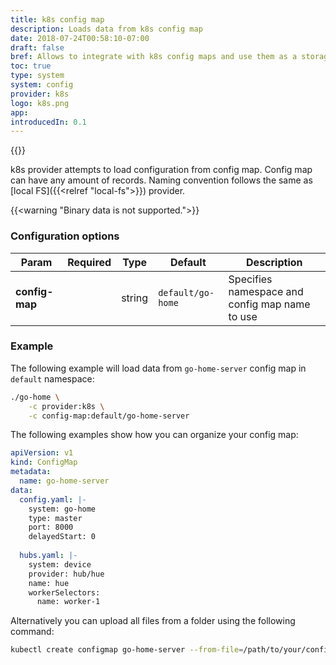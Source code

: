 ```yaml
---
title: k8s config map
description: Loads data from k8s config map
date: 2018-07-24T00:58:10-07:00
draft: false
bref: Allows to integrate with k8s config maps and use them as a storage
toc: true
type: system
system: config
provider: k8s
logo: k8s.png
app:
introducedIn: 0.1
---
```

{{<provider>}}

k8s provider attempts to load configuration from config map. Config map can have any amount of records. Naming convention follows the same as [local FS]({{<relref "local-fs">}}) provider.

{{<warning "Binary data is not supported.">}}

### Configuration options

| Param | Required | Type | Default | Description |
|-------|----------|------|---------|-------------|
| **config-map** || string | `default/go-home` | Specifies namespace and config map name to use |

### Example 

The following example will load data from `go-home-server` config map in `default` namespace:

```bash
./go-home \
    -c provider:k8s \
    -c config-map:default/go-home-server
```

The following examples show how you can organize your config map:

```yaml
apiVersion: v1
kind: ConfigMap
metadata:
  name: go-home-server
data:
  config.yaml: |-
    system: go-home
    type: master
    port: 8000
    delayedStart: 0
    
  hubs.yaml: |-
    system: device
    provider: hub/hue
    name: hue
    workerSelectors:
      name: worker-1
```

Alternatively you can upload all files from a folder using the following command: 

```bash
kubectl create configmap go-home-server --from-file=/path/to/your/configs/
```